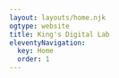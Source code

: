 ```yaml
---
layout: layouts/home.njk
ogtype: website
title: King's Digital Lab
eleventyNavigation:
  key: Home
  order: 1
---
```

